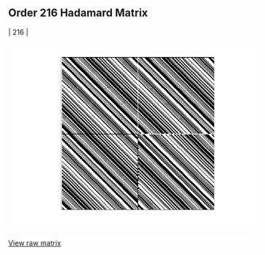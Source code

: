 ## Order 216 Hadamard Matrix

| 216 |

<img src="216.png" class="img-responsive" alt=""> 

[View raw matrix](order216.txt)
